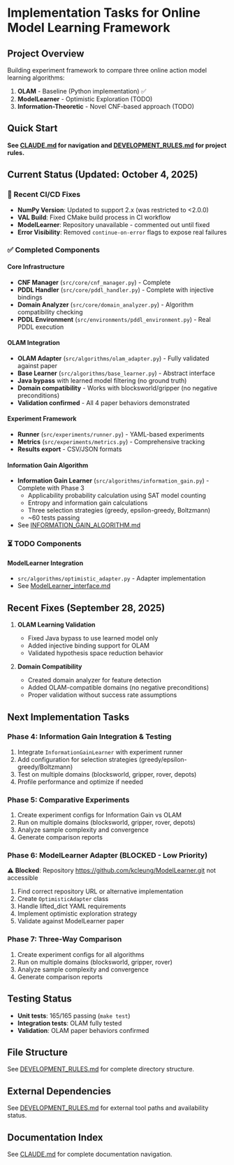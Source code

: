 # Implementation Tasks for Online Model Learning Framework

## Project Overview
Building experiment framework to compare three online action model learning algorithms:
1. **OLAM** - Baseline (Python implementation) ✅
2. **ModelLearner** - Optimistic Exploration (TODO)
3. **Information-Theoretic** - Novel CNF-based approach (TODO)

## Quick Start
**See [CLAUDE.md](../CLAUDE.md) for navigation and [DEVELOPMENT_RULES.md](DEVELOPMENT_RULES.md) for project rules.**

## Current Status (Updated: October 4, 2025)

### 🔧 Recent CI/CD Fixes
- **NumPy Version**: Updated to support 2.x (was restricted to <2.0.0)
- **VAL Build**: Fixed CMake build process in CI workflow
- **ModelLearner**: Repository unavailable - commented out until fixed
- **Error Visibility**: Removed `continue-on-error` flags to expose real failures

### ✅ Completed Components

#### Core Infrastructure
- **CNF Manager** (`src/core/cnf_manager.py`) - Complete
- **PDDL Handler** (`src/core/pddl_handler.py`) - Complete with injective bindings
- **Domain Analyzer** (`src/core/domain_analyzer.py`) - Algorithm compatibility checking
- **PDDL Environment** (`src/environments/pddl_environment.py`) - Real PDDL execution

#### OLAM Integration
- **OLAM Adapter** (`src/algorithms/olam_adapter.py`) - Fully validated against paper
- **Base Learner** (`src/algorithms/base_learner.py`) - Abstract interface
- **Java bypass** with learned model filtering (no ground truth)
- **Domain compatibility** - Works with blocksworld/gripper (no negative preconditions)
- **Validation confirmed** - All 4 paper behaviors demonstrated

#### Experiment Framework
- **Runner** (`src/experiments/runner.py`) - YAML-based experiments
- **Metrics** (`src/experiments/metrics.py`) - Comprehensive tracking
- **Results export** - CSV/JSON formats

#### Information Gain Algorithm
- **Information Gain Learner** (`src/algorithms/information_gain.py`) - Complete with Phase 3
  - Applicability probability calculation using SAT model counting
  - Entropy and information gain calculations
  - Three selection strategies (greedy, epsilon-greedy, Boltzmann)
  - ~60 tests passing
- See [INFORMATION_GAIN_ALGORITHM.md](information_gain_algorithm/INFORMATION_GAIN_ALGORITHM.md)

### ⏳ TODO Components

#### ModelLearner Integration
- `src/algorithms/optimistic_adapter.py` - Adapter implementation
- See [ModelLearner_interface.md](external_repos/ModelLearner_interface.md)

## Recent Fixes (September 28, 2025)

1. **OLAM Learning Validation**
   - Fixed Java bypass to use learned model only
   - Added injective binding support for OLAM
   - Validated hypothesis space reduction behavior

2. **Domain Compatibility**
   - Created domain analyzer for feature detection
   - Added OLAM-compatible domains (no negative preconditions)
   - Proper validation without success rate assumptions

## Next Implementation Tasks

### Phase 4: Information Gain Integration & Testing
1. Integrate `InformationGainLearner` with experiment runner
2. Add configuration for selection strategies (greedy/epsilon-greedy/Boltzmann)
3. Test on multiple domains (blocksworld, gripper, rover, depots)
4. Profile performance and optimize if needed

### Phase 5: Comparative Experiments
1. Create experiment configs for Information Gain vs OLAM
2. Run on multiple domains (blocksworld, gripper, rover, depots)
3. Analyze sample complexity and convergence
4. Generate comparison reports

### Phase 6: ModelLearner Adapter (BLOCKED - Low Priority)
⚠️ **Blocked**: Repository https://github.com/kcleung/ModelLearner.git not accessible
1. Find correct repository URL or alternative implementation
2. Create `OptimisticAdapter` class
3. Handle lifted_dict YAML requirements
4. Implement optimistic exploration strategy
5. Validate against ModelLearner paper

### Phase 7: Three-Way Comparison
1. Create experiment configs for all algorithms
2. Run on multiple domains (blocksworld, gripper, rover)
3. Analyze sample complexity and convergence
4. Generate comparison reports

## Testing Status

- **Unit tests**: 165/165 passing (`make test`)
- **Integration tests**: OLAM fully tested
- **Validation**: OLAM paper behaviors confirmed

## File Structure
See [DEVELOPMENT_RULES.md](DEVELOPMENT_RULES.md) for complete directory structure.

## External Dependencies
See [DEVELOPMENT_RULES.md](DEVELOPMENT_RULES.md#external-tool-paths) for external tool paths and availability status.

## Documentation Index
See [CLAUDE.md](../CLAUDE.md) for complete documentation navigation.